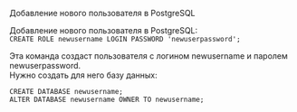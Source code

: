 Добавление нового пользователя в PostgreSQL  
  
Добавление нового пользователя в PostgreSQL:  
`CREATE ROLE newusername LOGIN PASSWORD 'newuserpassword';`  
  
Эта команда создаст пользователя с логином newusername и паролем newuserpassword.  
Нужно создать для него базу данных:  
  
`CREATE DATABASE newusername;`  
`ALTER DATABASE newusername OWNER TO newusername;`  
